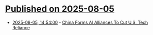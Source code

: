 # [Published on 2025-08-05](index.md)

* [2025-08-05, 14:54:00](https://soylentnews.org/article.pl?sid=25/08/03/2140229&from=rss) - [China Forms AI Alliances To Cut U.S. Tech Reliance](https://soylentnews.org/article.pl?sid=25/08/03/2140229&from=rss)
